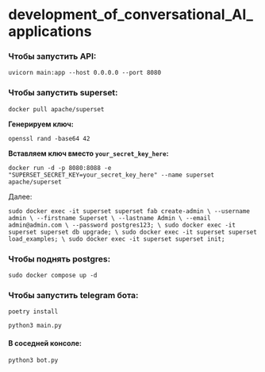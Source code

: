 # development_of_conversational_AI_applications

### Чтобы запустить API:
`uvicorn main:app --host 0.0.0.0 --port 8080`

### Чтобы запустить superset:

`docker pull apache/superset`

**Генерируем ключ:**

`openssl rand -base64 42`

**Вставляем ключ вместо `your_secret_key_here`:**

`docker run -d -p 8080:8088 -e "SUPERSET_SECRET_KEY=your_secret_key_here" --name superset apache/superset`

Далее:

`sudo docker exec -it superset superset fab create-admin \
               --username admin \
               --firstname Superset \
               --lastname Admin \
               --email admin@admin.com \
               --password postgres123; \
sudo docker exec -it superset superset db upgrade; \
sudo docker exec -it superset superset load_examples; \
sudo docker exec -it superset superset init;`


### Чтобы поднять postgres:

`sudo docker compose up -d`

### Чтобы запустить telegram бота:

`poetry install`

`python3 main.py`

#### В соседней консоле:

`python3 bot.py`





